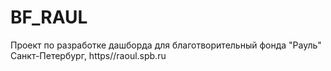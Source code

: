 # BF_RAUL
Проект по разработке дашборда для благотворительный фонда "Рауль" Санкт-Петербург, https//raoul.spb.ru
